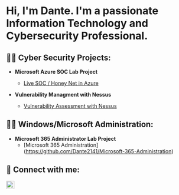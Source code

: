 <h1>Hi, I'm Dante. I'm a passionate Information Technology and Cybersecurity Professional. </h1>

<h2>👨‍💻 Cyber Security Projects:</h2>

- <b>Microsoft Azure SOC Lab Project </b>
  - [Live SOC / Honey Net in Azure](https://github.com/Dante2141/Microsoft-Azure-SOC-Lab)

- <b>Vulnerability Managment with Nessus </b>
  - [Vulnerability Assessment with Nessus](https://github.com/Dante2141/Vulnerability-Management-Assessment-with-Nessus)
 

 <h2>👨‍💻 Windows/Microsoft Administration:</h2>

 - <b>Microsoft 365 Administrator Lab Project </b>
   - [Microsoft 365 Administration] (https://github.com/Dante2141/Microsoft-365-Administration)
  
  


<h2> 🤳 Connect with me:</h2>

[<img align="left" alt="JoshMadakor | LinkedIn" width="22px" src="https://cdn.jsdelivr.net/npm/simple-icons@v3/icons/linkedin.svg" />][linkedin]


[linkedin]: https://www.linkedin.com/in/dante-blair/

<!--
